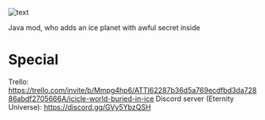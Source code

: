 ![text](https://github.com/RouterXdd/Icicle-World/assets/91018607/002c2bd6-30ec-49c9-b322-a831f07f3821)

Java mod, who adds an ice planet with awful secret inside
# Special
Trello: https://trello.com/invite/b/Mmpg4hp6/ATTI62287b36d5a769ecdfbd3da72886abdf2705666A/icicle-world-buried-in-ice
Discord server (Eternity Universe): https://discord.gg/GVy5YbzQSH
